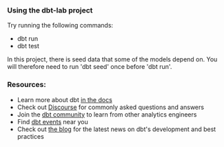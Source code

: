 ### Using the dbt-lab project

Try running the following commands:
- dbt run
- dbt test

In this project, there is seed data that some of the models depend on. You will therefore need to run 'dbt seed' once before 'dbt run'.


### Resources:
- Learn more about dbt [in the docs](https://docs.getdbt.com/docs/introduction)
- Check out [Discourse](https://discourse.getdbt.com/) for commonly asked questions and answers
- Join the [dbt community](http://community.getbdt.com/) to learn from other analytics engineers
- Find [dbt events](https://events.getdbt.com) near you
- Check out [the blog](https://blog.getdbt.com/) for the latest news on dbt's development and best practices
